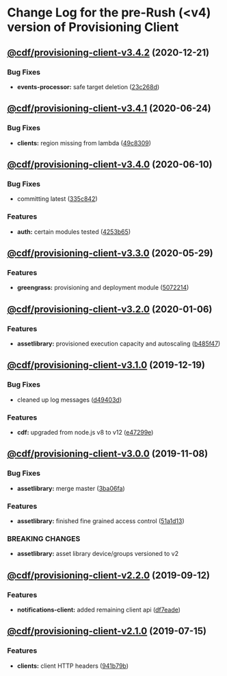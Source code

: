 # Change Log for the pre-Rush (<v4) version of Provisioning Client
## [@cdf/provisioning-client-v3.4.2](/@cdf/provisioning-client-v3.4.1...@cdf/provisioning-client-v3.4.2) (2020-12-21)


### Bug Fixes

* **events-processor:** safe target deletion ([23c268d](23c268d1ca40e1b53c8d371f8fb22d0bf34c885f))

## [@cdf/provisioning-client-v3.4.1](@cdf/provisioning-client-v3.4.0...@cdf/provisioning-client-v3.4.1) (2020-06-24)


### Bug Fixes

* **clients:** region missing from lambda ([49c8309](49c8309e87fd315267a15a888dcd20d2fc3e209b))

## [@cdf/provisioning-client-v3.4.0](@cdf/provisioning-client-v3.3.0...@cdf/provisioning-client-v3.4.0) (2020-06-10)


### Bug Fixes

* committing latest ([335c842](335c84223ab2a860c52766559b220170a64c7c17))


### Features

* **auth:** certain modules tested ([4253b65](4253b65750e52dd962a3a42dde05626044bb79cc))

## [@cdf/provisioning-client-v3.3.0](@cdf/provisioning-client-v3.2.0...@cdf/provisioning-client-v3.3.0) (2020-05-29)


### Features

* **greengrass:** provisioning and deployment module ([5072214](5072214fb81a0d6a8f8641bf0f52fefb7f2ad950))

## [@cdf/provisioning-client-v3.2.0](@cdf/provisioning-client-v3.1.0...@cdf/provisioning-client-v3.2.0) (2020-01-06)


### Features

* **assetlibrary:** provisioned execution capacity and autoscaling ([b485f47](b485f477c0b1c36d63f74c70fa041c296148b980))

## [@cdf/provisioning-client-v3.1.0](@cdf/provisioning-client-v3.0.0...@cdf/provisioning-client-v3.1.0) (2019-12-19)


### Bug Fixes

* cleaned up log messages ([d49403d](d49403d11f3f73ea8c5ce061bfa790ec40cd8c13))


### Features

* **cdf:** upgraded from node.js v8 to v12 ([e47299e](e47299ee399acf6554a0845048c4fed99251c2b1))

## [@cdf/provisioning-client-v3.0.0](@cdf/provisioning-client-v2.2.0...@cdf/provisioning-client-v3.0.0) (2019-11-08)


### Bug Fixes

* **assetlibrary:** merge master ([3ba06fa](3ba06fa9fc5b264ceaed0f97ccf45fab97d57a08))


### Features

* **assetlibrary:** finished fine grained access control ([51a1d13](51a1d134ec48be2d62edc575998752ff866230bf))


### BREAKING CHANGES

* **assetlibrary:** asset library device/groups versioned to v2

## [@cdf/provisioning-client-v2.2.0](@cdf/provisioning-client-v2.1.0...@cdf/provisioning-client-v2.2.0) (2019-09-12)


### Features

* **notifications-client:** added remaining client api ([df7eade](df7eade))

## [@cdf/provisioning-client-v2.1.0](@cdf/provisioning-client-v2.0.0...@cdf/provisioning-client-v2.1.0) (2019-07-15)


### Features

* **clients:** client HTTP headers ([941b79b](941b79b))
